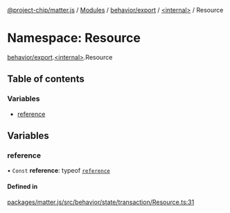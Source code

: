 [@project-chip/matter.js](../README.md) / [Modules](../modules.md) / [behavior/export](behavior_export.md) / [\<internal\>](behavior_export._internal_.md) / Resource

# Namespace: Resource

[behavior/export](behavior_export.md).[\<internal\>](behavior_export._internal_.md).Resource

## Table of contents

### Variables

- [reference](behavior_export._internal_.Resource.md#reference)

## Variables

### reference

• `Const` **reference**: typeof [`reference`](behavior_export._internal_.Resource.md#reference)

#### Defined in

[packages/matter.js/src/behavior/state/transaction/Resource.ts:31](https://github.com/project-chip/matter.js/blob/0c058ae17fdba4c0b89b8b13c309011d51782299/packages/matter.js/src/behavior/state/transaction/Resource.ts#L31)
